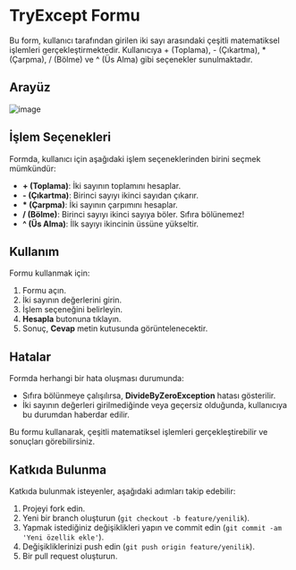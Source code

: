 # TryExcept Formu

Bu form, kullanıcı tarafından girilen iki sayı arasındaki çeşitli matematiksel işlemleri gerçekleştirmektedir. Kullanıcıya + (Toplama), - (Çıkartma), * (Çarpma), / (Bölme) ve ^ (Üs Alma) gibi seçenekler sunulmaktadır.

## Arayüz

![image](https://github.com/user-attachments/assets/2c8cd0dd-6188-4469-be1a-67e1cd955b4c)

## İşlem Seçenekleri

Formda, kullanıcı için aşağıdaki işlem seçeneklerinden birini seçmek mümkündür:

*   **+ (Toplama)**: İki sayının toplamını hesaplar.
*   **- (Çıkartma)**: Birinci sayıyı ikinci sayıdan çıkarır.
*   **\* (Çarpma)**: İki sayının çarpımını hesaplar.
*   **/ (Bölme)**: Birinci sayıyı ikinci sayıya böler. Sıfıra bölünemez!
*   **^ (Üs Alma)**: İlk sayıyı ikincinin üssüne yükseltir.

## Kullanım

Formu kullanmak için:

1.  Formu açın.
2.  İki sayının değerlerini girin.
3.  İşlem seçeneğini belirleyin.
4.  **Hesapla** butonuna tıklayın.
5.  Sonuç, **Cevap** metin kutusunda görüntelenecektir.

## Hatalar

Formda herhangi bir hata oluşması durumunda:

*   Sıfıra bölünmeye çalışılırsa, **DivideByZeroException** hatası gösterilir.
*   İki sayının değerleri girilmediğinde veya geçersiz olduğunda, kullanıcıya bu durumdan haberdar edilir.

Bu formu kullanarak, çeşitli matematiksel işlemleri gerçekleştirebilir ve sonuçları görebilirsiniz.

## Katkıda Bulunma

Katkıda bulunmak isteyenler, aşağıdaki adımları takip edebilir:

1. Projeyi fork edin.
2. Yeni bir branch oluşturun (`git checkout -b feature/yenilik`).
3. Yapmak istediğiniz değişiklikleri yapın ve commit edin (`git commit -am 'Yeni özellik ekle'`).
4. Değişikliklerinizi push edin (`git push origin feature/yenilik`).
5. Bir pull request oluşturun.
